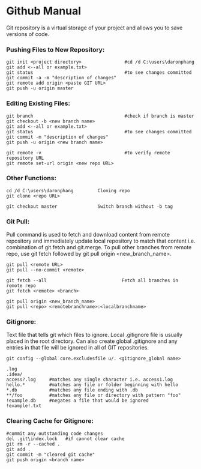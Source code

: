 # Github Manual

Git repository is a virtual storage of your project and allows you to save versions of code.

### Pushing Files to New Repository:

```
git init <project directory>                #cd /d C:\users\daronphang
git add <--all or example.txt>
git status                                  #to see changes committed
git commit -a -m "description of changes"
git remote add origin <paste GIT URL> 
git push -u origin master
```
### Editing Existing Files:

```
git branch                                  #check if branch is master
git checkout -b <new branch name>
git add <--all or example.txt>
git status                                  #to see changes committed
git commit -m "description of changes"
git push -u origin <new branch name>

git remote -v                               #to verify remote repository URL
git remote set-url origin <new repo URL>
```

### Other Functions:
```
cd /d C:\users\daronphang         Cloning repo
git clone <repo URL>

git checkout master               Switch branch without -b tag
```

### Git Pull:
Pull command is used to fetch and download content from remote repository and immediately update local repository to match that content i.e. combination of git.fetch and git.merge. To pull other branches from remote repo, use git fetch followed by git pull origin <new_branch_name>.

```
git pull <remote URL>
git pull --no-commit <remote>

git fetch --all                            Fetch all branches in remote repo
git fetch <remote> <branch>

git pull origin <new_branch_name>
git pull <repo> <remotebranchname>:<localbranchname>
```
### Gitignore:
Text file that tells git which files to ignore. Local .gitignore
file is usually placed in the root directory.
Can also create global .gitignore and any entries in that file
will be ignored in all of GIT repositories.
```
git config --global core.excludesfile u/. <gitignore_global name>
```
```
.log
.idea/
access?.log     #matches any single character i.e. access1.log
hello.*         #matches any file or folder beginning with hello
*.db            #matches any file ending with .db
**/foo          #matches any file or directory with pattern "foo"
!example.db     #negates a file that would be ignored
!example!.txt
```
### Clearing Cache for Gitignore:
```
#commit any outstanding code changes
del .git\index.lock   #if cannot clear cache
git rm -r --cached .
git add . 
git commit -m "cleared git cache"
git push origin <branch name>
```
